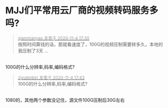 # MJJ们平常用云厂商的视频转码服务多吗?


<div class="quote"><blockquote><font size="2"><a href="https://www.hostloc.com/forum.php?mod=redirect&amp;goto=findpost&amp;pid=9402687&amp;ptid=762420" target="_blank"><font color="#999999">qianmianyao 发表于 2020-11-4 17:30</font></a></font><br />
按照时间算钱的话，那就看速度了，100G的视频压制需要转多久，本地的我压制了3天 ...</blockquote></div><br />
100G的什么分辨率,码率,编码格式?

<div class="quote"><blockquote><font size="2"><a href="https://www.hostloc.com/forum.php?mod=redirect&amp;goto=findpost&amp;pid=9402768&amp;ptid=762420" target="_blank"><font color="#999999">zjxubinbin 发表于 2020-11-4 17:43</font></a></font><br />
100G的什么分辨率,码率,编码格式?</blockquote></div><br />
1080的，其他两个参数没记住，源文件100G压制后30G左右

